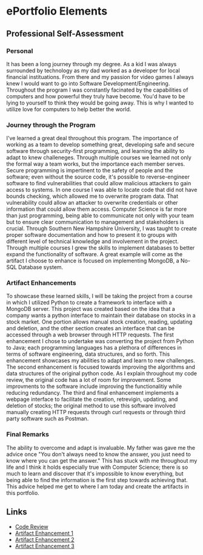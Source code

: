 # ePortfolio Elements

## Professional Self-Assessment
### Personal 
It has been a long journey through my degree. As a kid I was always surrounded by technology as my dad worked as a developer for local financial instituations. From there and my passion for video games I always knew I would want to go into Software Development/Engineering. Throughout the program I was constantly facinated by the capabilities of computers and how powerful they truly have become. You'd have to be lying to yourself to think they would be going away. This is why I wanted to utilize love for computers to help better the world.

### Journey through the Program
I've learned a great deal throughout this program. The importance of working as a team to develop something great, developing safe and secure software through security-first programming, and learning the ability to adapt to knew challeneges. Through multiple courses we learned not only the formal way a team works, but the importance each member serves. Secure programming is impertinent to the safety of people and the software; even without the source code, it's possible to reverse-engineer software to find vulnerabilities that could allow malicious attackers to gain access to systems. In one course I was able to locate code that did not have bounds checking, which allowed me to overwrite program data. That vulnerability could allow an attacker to overwrite credentials or other information that could allow them access. Computer Science is far more than just programming, being able to communicate not only with your team but to ensure clear communication to management and stakeholders is crucial. Through Southern New Hampshire University, I was taught to create proper software documentation and how to present it to groups with different level of technical knowledge and involvement in the project. Through multiple courses I grew the skills to implement databases to better expand the functionality of software. A great example will come as the artifact I choose to enhance is focused on implementing MongoDB, a No-SQL Database system.

### Artifact Enhancements
To showcase these learned skills, I will be taking the project from a course in which I utilized Python to create a framework to interface with a MongoDB server. This project was created based on the idea that a company wants a python interface to maintain their database on stocks in a stock market. One portion allows manual stock creation, reading, updating and deletion, and the other section creates an interface that can be accessed through a web browser through HTTP requests. The first enhancement I chose to undertake was converting the project from Python to Java; each programming languages has a plethora of differences in terms of software engineering, data structures, and so forth. This enhancement showcases my abilities to adapt and learn to new challenges. The second enhancement is focused towards improving the algorithms and data structures of the original python code. As I explain throughout my code review, the original code has a lot of room for improvement. Some improvments to the software include improving the functionalitiy while reducing redundancy. The third and final enhancement implements a webpage interface to facilitate the creation, retrevigin, updating, and deletion of stocks; the original method to use this software involved manually creating HTTP requests through curl requests or through third party software such as Postman.

### Final Remarks
The ability to overcome and adapt is invaluable. My father was gave me the advice once "You don't always need to know the answer, you just need to know where you can get the answer." This has stuck with me throughout my life and I think it holds especially true with Computer Science; there is so much to learn and discover that it's impossible to know everything, but being able to find the information is the first step towards achieving that. This advice helped me get to where I am today and create the artifacts in this portfolio.

## Links
- [Code Review](https://youtu.be/ApvjrFq6wMU)
- [Artifact Enhancement 1](enhancement_1/enhancement1.md)
- [Artifact Enhancement 2](enhancement_2/enhancement2.md)
- [Artifact Enhancement 3](enhancement_3/enhancement3.md)
